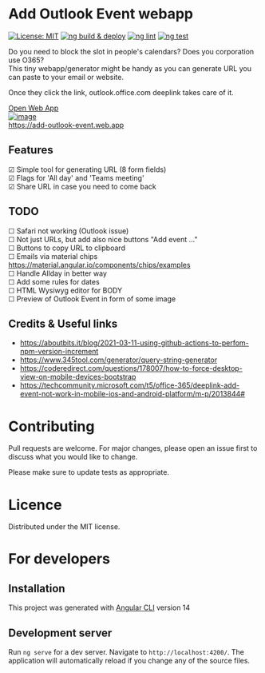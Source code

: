 # Add Outlook Event webapp

[![License: MIT](https://img.shields.io/badge/License-MIT-yellow.svg)](https://opensource.org/licenses/MIT) [![ng build & deploy](https://github.com/CrackingBits/add-outlook-event/actions/workflows/firebase-hosting-preview.yml/badge.svg)](https://github.com/CrackingBits/add-outlook-event/actions/workflows/firebase-hosting-preview.yml) [![ng lint](https://github.com/CrackingBits/add-outlook-event/actions/workflows/ng-lint.yml/badge.svg)](https://github.com/CrackingBits/add-outlook-event/actions/workflows/ng-lint.yml) [![ng test](https://github.com/CrackingBits/add-outlook-event/actions/workflows/ng-test.yml/badge.svg)](https://github.com/CrackingBits/add-outlook-event/actions/workflows/ng-test.yml)

Do you need to block the slot in people's calendars? Does you corporation use O365?  
This tiny webapp/generator might be handy as you can generate URL you can paste to your email or website.

Once they click the link, outlook.office.com deeplink takes care of it.

[Open Web App](https://add-outlook-event.web.app)  
[![image](https://user-images.githubusercontent.com/932761/199457945-adda70d7-b33f-409c-9708-4b1e8a1cdb7f.png)](https://add-outlook-event.web.app)  
https://add-outlook-event.web.app

## Features

☑ Simple tool for generating URL (8 form fields)  
☑ Flags for 'All day' and 'Teams meeting'  
☑ Share URL in case you need to come back  

## TODO

☐ Safari not working (Outlook issue)  
☐ Not just URLs, but add also nice buttons "Add event ..."  
☐ Buttons to copy URL to clipboard  
☐ Emails via material chips https://material.angular.io/components/chips/examples  
☐ Handle Allday in better way  
☐ Add some rules for dates  
☐ HTML Wysiwyg editor for BODY  
☐ Preview of Outlook Event in form of some image  

## Credits & Useful links

- https://aboutbits.it/blog/2021-03-11-using-github-actions-to-perfom-npm-version-increment
- https://www.345tool.com/generator/query-string-generator
- https://coderedirect.com/questions/178007/how-to-force-desktop-view-on-mobile-devices-bootstrap
- https://techcommunity.microsoft.com/t5/office-365/deeplink-add-event-not-work-in-mobile-ios-and-android-platform/m-p/2013844#

# Contributing

Pull requests are welcome. For major changes, please open an issue first to discuss what you would like to change.

Please make sure to update tests as appropriate.

# Licence

Distributed under the MIT license.

# For developers

## Installation

This project was generated with [Angular CLI](https://github.com/angular/angular-cli) version 14

## Development server

Run `ng serve` for a dev server. Navigate to `http://localhost:4200/`. The application will automatically reload if you change any of the source files.
